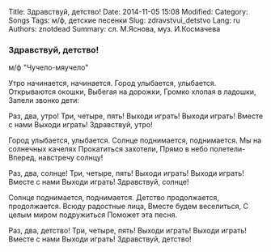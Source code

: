 Title: Здравствуй, детство!
Date: 2014-11-05 15:08
Modified: 
Category: Songs
Tags: м/ф, детские песенки
Slug: zdravstvui_detstvo
Lang: ru
Authors: znotdead
Summary: сл. М.Яснова, муз. И.Космачева

### Здравствуй, детство!
м/ф "Чучело-мяучело"

Утро начинается, начинается.
Город улыбается, улыбается.
Открываются окошки,
Выбегая на дорожки,
Громко хлопая в ладошки,
Запели звонко дети:

Раз, два, утро!
Три, четыре, пять!
Выходи играть!
Выходи играть!
Вместе с нами
Выходи играть!
Здравствуй, утро!

Город улыбается, улыбается.
Солнце поднимается, поднимается.
Мы на солнечных качелях
Прокатиться захотели,
Прямо в небо полетели-
Вперед, навстречу солнцу!

Раз, два, солнце!
Три, четыре, пять!
Выходи играть!
Выходи играть!
Вместе с нами
Выходи играть!
Здравствуй, солнце!

Солнце поднимается, поднимается.
Детство продолжается, продолжается.
Всюду радостные лица,
Вместе будем веселиться,
С целым миром подружиться
Поможет эта песня.

Раз, два, детство!
Три, четыре, пять!
Выходи играть!
Выходи играть!
Вместе с нами
Выходи играть!
Здравствуй, детство!